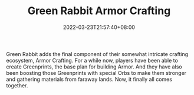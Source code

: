 ﻿---
title: "Green Rabbit Armor Crafting"
date: 2022-03-23T21:57:40+08:00
lastmod: 2022-03-23T16:45:40+08:00
draft: false
authors: ["Gilbert"]
description: "Green Rabbit adds the final component of their somewhat intricate crafting ecosystem, Armor Crafting. For a while now, players have been able to create Greenprints, the base plan for building Armor. And they have also been boosting those Greenprints with special Orbs to make them stronger and gathering materials from faraway lands. Now, it finally all comes together."
featuredImage: "green-rabbit-armor-crafting.jpg"
tags: ["Virtual World","Play to Earn"]
categories: ["news"]
news: ["Virtual World"]
weight: 
lightgallery: true
pinned: false
recommend: false
recommend1: false
---

Green Rabbit adds the final component of their somewhat intricate crafting ecosystem, Armor Crafting. For a while now, players have been able to create Greenprints, the base plan for building Armor. And they have also been boosting those Greenprints with special Orbs to make them stronger and gathering materials from faraway lands. Now, it finally all comes together.

<!--more-->

